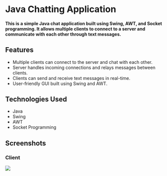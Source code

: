 <h1>Java Chatting Application</h1>
<h4>This is a simple Java chat application built using Swing, AWT, and Socket programming. It allows multiple clients to connect to a server and communicate with each other through text messages.</h4>

<h2>Features</h2>
<ul>
  <li>Multiple clients can connect to the server and chat with each other.</li>
  <li>Server handles incoming connections and relays messages between clients.</li>
  <li>Clients can send and receive text messages in real-time.</li>
  <li>User-friendly GUI built using Swing and AWT.</li>
</ul>
<h2>Technologies Used</h2>
<ul>
  <li>Java</li>
  <li>Swing</li>
  <li>AWT</li>
  <li>Socket Programming</li>
</ul>
<h2>Screenshots</h2>
<h3>Client</h3>
<img src="(https://github.com/ishpreetkaurkhalsa/Chatting-Application/assets/113664759/86be0f9a-2603-4f87-86f4-58eef537594c)
">
